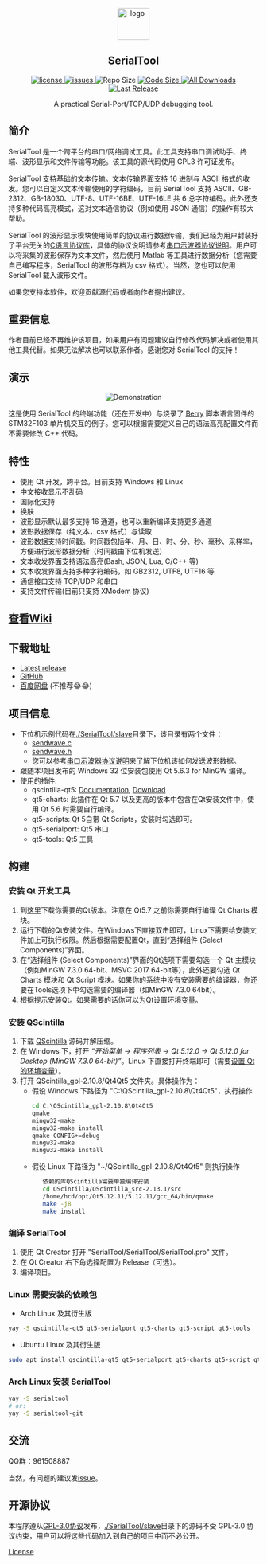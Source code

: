 <p align="center">
  <a>
    <img src="https://raw.githubusercontent.com/wiki/gztss/SerialTool/image/logo.png" alt="logo" width=64 height=64>
  </a>
  <h2 align="center">SerialTool</h2>
  <p align="center">
    <a href="https://github.com/gztss/SerialTool/blob/master/LICENSE">
      <img src="https://img.shields.io/github/license/gztss/SerialTool.svg" alt="license" />
    </a>
    <a href="https://github.com/gztss/SerialTool/issues">
      <img src="https://img.shields.io/github/issues/gztss/SerialTool.svg" alt="issues">
    </a>
    <a>
      <img src="https://img.shields.io/github/repo-size/gztss/SerialTool.svg" alt="Repo Size" />
    </a>
    <a href="https://github.com/gztss/SerialTool/archive/master.zip">
      <img src="https://img.shields.io/github/languages/code-size/gztss/SerialTool.svg" alt="Code Size" />
    </a>
    <a href="https://github.com/gztss/SerialTool/releases">
      <img src="https://img.shields.io/github/downloads/gztss/SerialTool/total.svg" alt="All Downloads" />
    </a>
    <a href="https://github.com/gztss/SerialTool/releases">
      <img src="https://img.shields.io/github/release/gztss/SerialTool/all.svg" alt="Last Release">
    </a>
  </p>
  <p align="center">A practical Serial-Port/TCP/UDP debugging tool.</p>
</p>

## 简介

SerialTool 是一个跨平台的串口/网络调试工具。此工具支持串口调试助手、终端、波形显示和文件传输等功能。该工具的源代码使用 GPL3 许可证发布。

SerialTool 支持基础的文本传输。文本传输界面支持 16 进制与 ASCII 格式的收发。您可以自定义文本传输使用的字符编码，目前 SerialTool 支持 ASCII、GB-2312、GB-18030、UTF-8、UTF-16BE、UTF-16LE 共 6 总字符编码。此外还支持多种代码高亮模式，这对文本通信协议（例如使用 JSON 通信）的操作有较大帮助。

SerialTool 的波形显示模块使用简单的协议进行数据传输，我们已经为用户封装好了平台无关的[C语言协议库](./SerialTool/slave)，具体的协议说明请参考[串口示波器协议说明](../../plot_protocol.md)。用户可以将采集的波形保存为文本文件，然后使用 Matlab 等工具进行数据分析（您需要自己编写程序，SerialTool 的波形存档为 csv 格式）。当然，您也可以使用 SerialTool 载入波形文件。

如果您支持本软件，欢迎贡献源代码或者向作者提出建议。

## 重要信息

作者目前已经不再维护该项目，如果用户有问题建议自行修改代码解决或者使用其他工具代替。如果无法解决也可以联系作者。感谢您对 SerialTool 的支持！

## 演示

<p align="center">
<img src="./screenshot/shot_001.gif" alt="Demonstration">
</p>

这是使用 SerialTool 的终端功能（还在开发中）与烧录了 [Berry](https://github.com/gztss/berry) 脚本语言固件的 STM32F103 单片机交互的例子。您可以根据需要定义自己的语法高亮配置文件而不需要修改 C++ 代码。

## 特性

* 使用 Qt 开发，跨平台。目前支持 Windows 和 Linux
* 中文接收显示不乱码
* 国际化支持
* 换肤
* 波形显示默认最多支持 16 通道，也可以重新编译支持更多通道
* 波形数据保存（纯文本，csv 格式）与读取
* 波形数据支持时间戳。时间戳包括年、月、日、时、分、秒、毫秒、采样率，方便进行波形数据分析（时间戳由下位机发送）
* 文本收发界面支持语法高亮(Bash, JSON, Lua, C/C++ 等)
* 文本收发界面支持多种字符编码，如 GB2312, UTF8, UTF16 等
* 通信接口支持 TCP/UDP 和串口
* 支持文件传输(目前只支持 XModem 协议)

## [查看Wiki](../../wiki)

## 下载地址

* [Latest release](https://github.com/gztss/SerialTool/releases/latest)
* [GitHub](https://github.com/Le-Seul/SerialTool/releases)
* [百度网盘](http://pan.baidu.com/s/1c18ZXW8) (不推荐😂😂)

## 项目信息

* 下位机示例代码在[./SerialTool/slave](./SerialTool/slave)目录下，该目录有两个文件：
  * [sendwave.c](./SerialTool/slave/sendwave.c)
  * [sendwave.h](./SerialTool/slave/sendwave.h)
  * 您可以参考[串口示波器协议说明](../../plot_protocol.md)来了解下位机该如何发送波形数据。
* 跟随本项目发布的 Windows 32 位安装包使用 Qt 5.6.3 for MinGW 编译。
* 使用的插件:
  * qscintilla-qt5: [Documentation](http://pyqt.sourceforge.net/Docs/QScintilla2), [Download](https://riverbankcomputing.com/software/qscintilla/download)
  * qt5-charts: 此插件在 Qt 5.7 以及更高的版本中包含在Qt安装文件中，使用 Qt 5.6 时需要自行编译。
  * qt5-scripts: Qt 5自带 Qt Scripts，安装时勾选即可。
  * qt5-serialport: Qt5 串口
  * qt5-tools: Qt5 工具

## 构建

### 安装 Qt 开发工具

1. 到[这里](http://download.qt.io/archive/qt/)下载你需要的Qt版本。注意在 Qt5.7 之前你需要自行编译 Qt Charts 模块。
2. 运行下载的Qt安装文件。在Windows下直接双击即可，Linux下需要给安装文件加上可执行权限。然后根据需要配置Qt，直到“选择组件 (Select Components)”界面。
3. 在“选择组件 (Select Components)”界面的Qt选项下需要勾选一个 Qt 主模块（例如MinGW 7.3.0 64-bit、MSVC 2017 64-bit等），此外还要勾选 Qt Charts 模块和 Qt Script 模块。如果你的系统中没有安装需要的编译器，你还要在Tools选项下中勾选需要的编译器（如MinGW 7.3.0 64bit）。
4. 根据提示安装Qt。如果需要的话你可以为Qt设置环境变量。

### 安装 QScintilla

1. 下载 [QScintilla](https://riverbankcomputing.com/software/qscintilla/download) 源码并解压缩。
2. 在 Windows 下，打开 *“开始菜单 -> 程序列表 -> Qt 5.12.0 -> Qt 5.12.0 for Desktop (MinGW 7.3.0 64-bit)”*。Linux 下直接打开终端即可（需要[设置 Qt 的环境变量](https://www.linuxprobe.com/linux-qt.html)）。
3. 打开 QScintilla_gpl-2.10.8/Qt4Qt5 文件夹。具体操作为：
   * 假设 Windows 下路径为 "C:\QScintilla_gpl-2.10.8\Qt4Qt5"，执行操作
     ``` cmd
     cd C:\QScintilla_gpl-2.10.8\Qt4Qt5
     qmake
     mingw32-make
     mingw32-make install
     qmake CONFIG+=debug
     mingw32-make
     mingw32-make install
     ```
   * 假设 Linux 下路径为 "~/QScintilla_gpl-2.10.8/Qt4Qt5" 则执行操作
     ``` bash
        依赖的库QScintilla需要单独编译安装
        cd QScintilla/QScintilla_src-2.13.1/src
        /home/hcd/opt/Qt5.12.11/5.12.11/gcc_64/bin/qmake
        make -j8
        make install
     ```

### 编译 SerialTool

1. 使用 Qt Creator 打开 "SerialTool/SerialTool/SerialTool.pro" 文件。
2. 在 Qt Creator 右下角选择配置为 Release（可选）。
3. 编译项目。

### Linux 需要安装的依赖包

- Arch Linux 及其衍生版

```bash
yay -S qscintilla-qt5 qt5-serialport qt5-charts qt5-script qt5-tools
```

- Ubuntu Linux 及其衍生版

```bash
sudo apt install qscintilla-qt5 qt5-serialport qt5-charts qt5-script qt5-tools
```

### Arch Linux 安装 SerialTool

```bash
yay -S serialtool
# or:
yay -S serialtool-git
```

## 交流

QQ群：961508887

当然，有问题的建议发[issue](https://github.com/gztss/SerialTool/issues)。

## 开源协议

本程序遵从[GPL-3.0协议](./LICENSE)发布，[./SerialTool/slave](./SerialTool/slave)目录下的源码不受 GPL-3.0 协议约束，用户可以将这些代码加入到自己的项目中而不必公开。

[License](./LICENSE)
